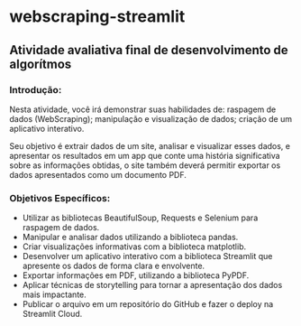 # webscraping-streamlit

## Atividade avaliativa final de desenvolvimento de algorítmos
### Introdução:
Nesta atividade, você irá demonstrar suas habilidades de:
raspagem de dados (WebScraping);
manipulação e visualização de dados;
criação de um aplicativo interativo.

Seu objetivo é extrair dados de um site, analisar e visualizar esses dados,
e apresentar os resultados em um app que conte uma história significativa sobre as informações obtidas,
o site também deverá permitir exportar os dados apresentados como um documento PDF.

### Objetivos Específicos:
- Utilizar as bibliotecas BeautifulSoup, Requests e Selenium para raspagem de dados.
- Manipular e analisar dados utilizando a biblioteca pandas.
- Criar visualizações informativas com a biblioteca matplotlib.
- Desenvolver um aplicativo interativo com a biblioteca Streamlit que apresente os dados de forma clara e envolvente.
- Exportar informações em PDF, utilizando a biblioteca PyPDF.
- Aplicar técnicas de storytelling para tornar a apresentação dos dados mais impactante.
- Publicar o arquivo em um repositório do GitHub e fazer o deploy na Streamlit Cloud. 
